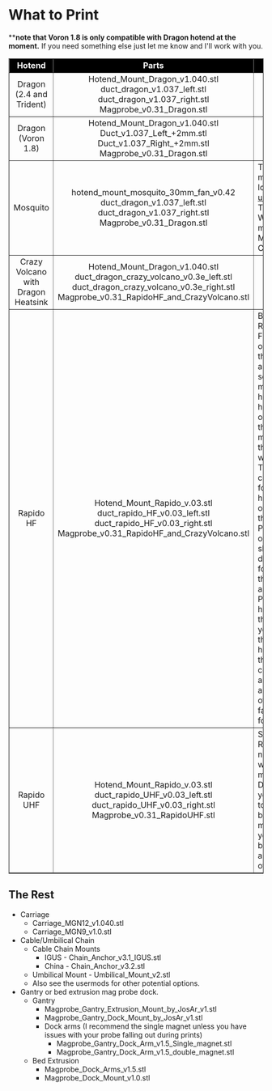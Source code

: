 
What to Print
============
****note that Voron 1.8 is only compatible with Dragon hotend at the moment.**  If you need something else just let me know and I'll work with you.

<table width=100% border=1> 
<TR>
<TD align="center" bgcolor="black"><font color="white"><B>Hotend</TD>
<TD align="center" bgcolor="black"><B><font color="white">Parts</TD>
<TD align="center" width=50% bgcolor="black"><B><font color="white">Notes</TD>
</TR>
<TR>
<TD align="center">Dragon<BR>(2.4 and Trident)</TD>
<TD align="center">Hotend_Mount_Dragon_v1.040.stl
<BR>duct_dragon_v1.037_left.stl
<BR>duct_dragon_v1.037_right.stl
<BR>Magprobe_v0.31_Dragon.stl
</TD>
<TD></TD>
</TR>
<TR>
<TD align="center">Dragon<BR>(Voron 1.8)</TD>
<TD align="center">Hotend_Mount_Dragon_v1.040.stl
<BR>Duct_v1.037_Left_+2mm.stl
<BR>Duct_v1.037_Right_+2mm.stl
<BR>Magprobe_v0.31_Dragon.stl
</TD>
</TR>
<TR>
<TD align="center">Mosquito</TD>
<TD align="center">hotend_mount_mosquito_30mm_fan_v0.42
<BR>duct_dragon_v1.037_left.stl
<BR>duct_dragon_v1.037_right.stl
<BR>Magprobe_v0.31_Dragon.stl
</TD>
<TD>
The hotend mount is located in <a href="../Usermods/Wingzero/">usermods</A>
<BR>Thanks to Wingzero for making Mosquito Compatible!</TD>
</TR>
<TR>
<TD align="center">Crazy Volcano with Dragon Heatsink</TD>
<TD align="center">
Hotend_Mount_Dragon_v1.040.stl
<BR>duct_dragon_crazy_volcano_v0.3e_left.stl
<BR>duct_dragon_crazy_volcano_v0.3e_right.stl
<BR>Magprobe_v0.31_RapidoHF_and_CrazyVolcano.stl
</TD>
<TD></TD>
</TR>
<TR>
<TD align="center">Rapido HF</TD>
<TD align="center">
Hotend_Mount_Rapido_v.03.stl
<BR>duct_rapido_HF_v0.03_left.stl
<BR>duct_rapido_HF_v0.03_right.stl
<BR>Magprobe_v0.31_RapidoHF_and_CrazyVolcano.stl
</TD>
<TD>Because the Rapido uses FOUR screws on the top of the heatsink, and THREE screws to mount the heater to the heatsink, the orientation of the hotend mount versus the heater wire can vary.  The Part cooling ducts for Rapido have been optimized so that the Phaetus logo on the sock should point directly forward (yes the sock is asymmetrical).  Print the hotend mount that allows you to mount the Rapido hotend so that the wires come out right and forward and the logo of the sock faces directly forward. </TD>
</TR>
<TR>
<TD align="center">Rapido UHF</TD>
<TD align="center">
Hotend_Mount_Rapido_v.03.stl
<BR>duct_rapido_UHF_v0.03_left.stl
<BR>duct_rapido_UHF_v0.03_right.stl
<BR>Magprobe_v0.31_RapidoUHF.stl
</TD>
 <TD>See the RapidoHF notes on which hotend mount to print.<BR>Don't forget you will need to switch between magprobes if you switch between UHF and HF variant of the Rapido.</TD>
</TR>
</Table>


The Rest
-----------------
 - Carriage
   -  Carriage_MGN12_v1.040.stl
   - Carriage_MGN9_v1.0.stl
 - Cable/Umbilical Chain
   - Cable Chain Mounts
     - IGUS - Chain_Anchor_v3.1_IGUS.stl
     - China - Chain_Anchor_v3.2.stl
   - Umbilical Mount - Umbilical_Mount_v2.stl
   - Also see the usermods for other potential options.
 - Gantry or bed extrusion mag probe dock.
   - Gantry
     - Magprobe_Gantry_Extrusion_Mount_by_JosAr_v1.stl
     - Magprobe_Gantry_Dock_Mount_by_JosAr_v1.stl
     - Dock arms (I recommend the single magnet unless you have issues with your probe falling out during prints)
       - Magprobe_Gantry_Dock_Arm_v1.5_Single_magnet.stl
       - Magprobe_Gantry_Dock_Arm_v1.5_double_magnet.stl
   - Bed Extrusion
     - Magprobe_Dock_Arms_v1.5.stl
     - Magprobe_Dock_Mount_v1.0.stl
